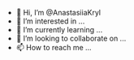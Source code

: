 - 👋 Hi, I’m @AnastasiiaKryl
- 👀 I’m interested in ...
- 🌱 I’m currently learning ...
- 💞️ I’m looking to collaborate on ...
- 📫 How to reach me ...

<!---
AnastasiiaKryl/AnastasiiaKryl is a ✨ special ✨ repository because its `README.md` (this file) appears on your GitHub profile.
You can click the Preview link to take a look at your changes.
--->
